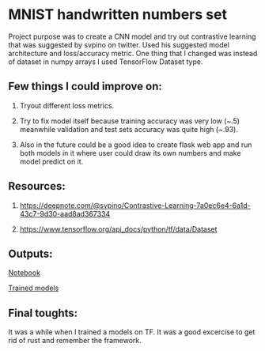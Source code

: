 # MNIST handwritten numbers set

Project purpose was to create a CNN model and try out contrastive learning that was suggested by svpino on twitter. Used his suggested model architecture and loss/accuracy metric. One thing that I changed was instead of dataset in numpy arrays I used TensorFlow Dataset type.

## Few things I could improve on:

1. Tryout different loss metrics.

2. Try to fix model itself because training accuracy was very low (~.5) meanwhile validation and test sets accuracy was quite high (~.93). 

3. Also in the future could be a good idea to create flask web app and run both models in it where user could draw its own numbers and make model predict on it.

## Resources:

1. https://deepnote.com/@svpino/Contrastive-Learning-7a0ec6e4-6a1d-43c7-9d30-aad8ad367334

2. https://www.tensorflow.org/api_docs/python/tf/data/Dataset

## Outputs:

[Notebook](https://github.com/EimantasZaranka/ML_playground/blob/main/mnist/ContrastLearning_HandwrittenDigits.ipynb)

[Trained models](https://github.com/EimantasZaranka/ML_playground/tree/main/mnist/models)

## Final toughts:

It was a while when I trained a models on TF. It was a good excercise to get rid of rust and remember the framework.